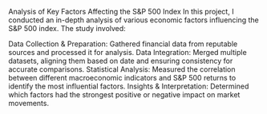 Analysis of Key Factors Affecting the S&P 500 Index
In this project, I conducted an in-depth analysis of various economic factors influencing the S&P 500 index. The study involved:

Data Collection & Preparation: Gathered financial data from reputable sources and processed it for analysis.
Data Integration: Merged multiple datasets, aligning them based on date and ensuring consistency for accurate comparisons.
Statistical Analysis: Measured the correlation between different macroeconomic indicators and S&P 500 returns to identify the most influential factors.
Insights & Interpretation: Determined which factors had the strongest positive or negative impact on market movements.

